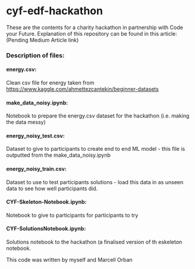 # cyf-edf-hackathon

These are the contents for a charity hackathon in partnership with Code your Future. Explanation of this repository can be found in this article: (Pending Medium Article link)


### Description of files:

#### energy.csv:
Clean csv file for energy taken from https://www.kaggle.com/ahmettezcantekin/beginner-datasets

#### make_data_noisy.ipynb: 
Notebook to prepare the energy.csv dataset for the hackathon (i.e. making the data messy)

#### energy_noisy_test.csv:
Dataset to give to participants to create end to end ML model - this file is outputted from the make_data_noisy.ipynb

#### energy_noisy_train.csv:
Dataset to use to test participants solutions - load this data in as unseen data to see how well participants did.

#### CYF-Skeleton-Notebook.ipynb: 
Notebook to give to participants for participants to try

#### CYF-SolutionsNotebook.ipynb:
Solutions notebook to the hackathon (a finalised version of th eskeleton notebook.


This code was written by myself and Marcell Orban
